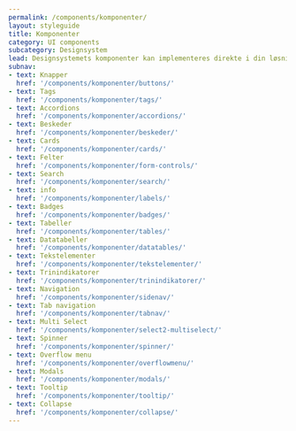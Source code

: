 ```yaml
---
permalink: /components/komponenter/
layout: styleguide
title: Komponenter
category: UI components
subcategory: Designsystem
lead: Designsystemets komponenter kan implementeres direkte i din løsning, og er lette at tilpasse til dit indhold. 
subnav:
- text: Knapper
  href: '/components/komponenter/buttons/' 
- text: Tags
  href: '/components/komponenter/tags/'
- text: Accordions
  href: '/components/komponenter/accordions/'
- text: Beskeder
  href: '/components/komponenter/beskeder/'
- text: Cards
  href: '/components/komponenter/cards/'
- text: Felter
  href: '/components/komponenter/form-controls/'
- text: Search
  href: '/components/komponenter/search/'
- text: info
  href: '/components/komponenter/labels/'
- text: Badges
  href: '/components/komponenter/badges/'
- text: Tabeller
  href: '/components/komponenter/tables/'
- text: Datatabeller
  href: '/components/komponenter/datatables/'
- text: Tekstelementer
  href: '/components/komponenter/tekstelementer/'
- text: Trinindikatorer
  href: '/components/komponenter/trinindikatorer/'
- text: Navigation
  href: '/components/komponenter/sidenav/'
- text: Tab navigation
  href: '/components/komponenter/tabnav/'
- text: Multi Select
  href: '/components/komponenter/select2-multiselect/'
- text: Spinner
  href: '/components/komponenter/spinner/'
- text: Overflow menu
  href: '/components/komponenter/overflowmenu/'
- text: Modals
  href: '/components/komponenter/modals/'
- text: Tooltip
  href: '/components/komponenter/tooltip/'
- text: Collapse
  href: '/components/komponenter/collapse/'
---
```

